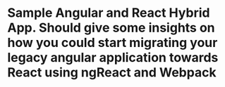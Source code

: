 # Sample Angular and React Hybrid App. Should give some insights on how you could start migrating your legacy angular application towards React using ngReact and Webpack
